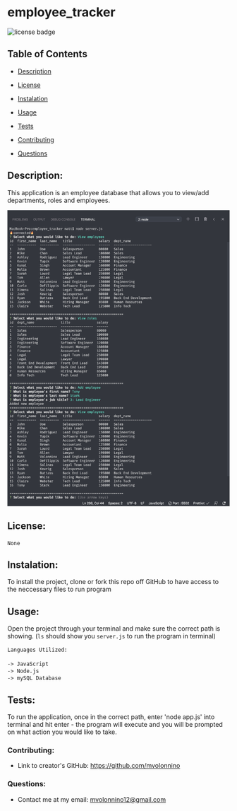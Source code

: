 # employee_tracker

![license badge](https://img.shields.io/static/v1?label=license&message=None&color=ff69b4)

## Table of Contents

- [Description](#description)

- [License](#license)

- [Instalation](#instalation)

- [Usage](#usage)

- [Tests](#tests)

- [Contributing](#contributing)

- [Questions](#questions)

## Description:

This application is an employee database that allows you to view/add departments, roles and employees.

![image of employee tracker CLI](img/Screen%20Shot%202020-08-25%20at%2011.27.21%20PM.png)

## License:

    None

## Instalation:

To install the project, clone or fork this repo off GitHub to have access to the neccessary files to run program

## Usage:

Open the project through your terminal and make sure the correct path is showing. (`ls` should show you `server.js` to run the program in terminal)

```
Languages Utilized:

-> JavaScript
-> Node.js
-> mySQL Database
```

## Tests:

To run the application, once in the correct path, enter 'node app.js' into terminal and hit enter - the program will execute and you will be prompted on what action you would like to take.

### Contributing:

- Link to creator's GitHub: https://github.com/mvolonnino

### Questions:

- Contact me at my email: mvolonnino12@gmail.com
